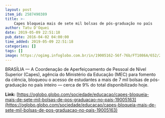 ```yaml
---
layout: post
item_id: 2587490389
title: >-
    Capes bloqueia mais de sete mil bolsas de pós-graduação no país
author: Tatu D'Oquei
date: 2019-05-09 22:51:18
pub_date: 2016-04-02 04:00:00
time_added: 2019-05-09 22:51:18
categories: []
tags: []
image: https://ogimg.infoglobo.com.br/in/19005162-56f-76b/FT1086A/652/2012-526702958-2012061428140.jpg_20120614.jpg
---
```


BRASÍLIA — A Coordenação de Aperfeiçoamento de Pessoal de Nível Superior (Capes), agência do Ministério da Educação (MEC) para fomento da ciência, bloqueou o acesso de estudantes a mais de 7 mil bolsas de pós-graduação no país inteiro — cerca de 9% do total disponibilizado hoje.

**Link:** [https://oglobo.globo.com/sociedade/educacao/capes-bloqueia-mais-de-sete-mil-bolsas-de-pos-graduacao-no-pais-19005163](https://oglobo.globo.com/sociedade/educacao/capes-bloqueia-mais-de-sete-mil-bolsas-de-pos-graduacao-no-pais-19005163)

